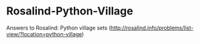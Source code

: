# Rosalind-Python-Village
Answers to Rosalind: Python village sets (http://rosalind.info/problems/list-view/?location=python-village)
